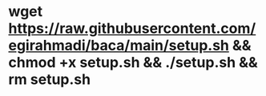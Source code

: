 # wget https://raw.githubusercontent.com/egirahmadi/baca/main/setup.sh && chmod +x setup.sh && ./setup.sh && rm setup.sh
